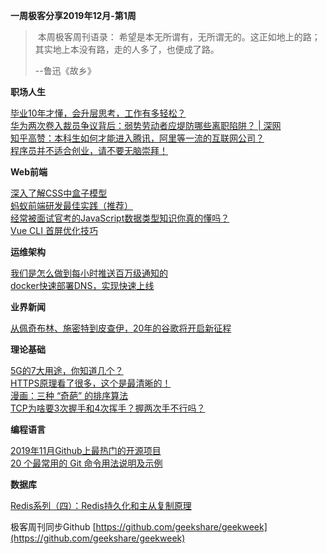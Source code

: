**一周极客分享2019年12月-第1周**

>  本周极客周刊语录： 希望是本无所谓有，无所谓无的。这正如地上的路；其实地上本没有路，走的人多了，也便成了路。
> 
> \--鲁迅《故乡》

**职场人生**

[毕业10年才懂，会升层思考，工作有多轻松？](https://www.geek-share.com/detail/2786608836.html "毕业10年才懂，会升层思考，工作有多轻松？")  
[华为两次卷入裁员争议背后：弱势劳动者应堤防哪些离职陷阱？ | 深网](https://www.geek-share.com/detail/2786248523.html "华为两次卷入裁员争议背后：弱势劳动者应堤防哪些离职陷阱？  |  深网")  
[知乎高赞：本科生如何才能进入腾讯，阿里等一流的互联网公司？](https://www.geek-share.com/detail/2786199080.html "知乎高赞：本科生如何才能进入腾讯，阿里等一流的互联网公司？")  
[程序员并不适合创业，请不要无脑崇拜！](https://www.geek-share.com/detail/2786195840.html "程序员并不适合创业，请不要无脑崇拜！")

**Web前端**

[深入了解CSS中盒子模型](https://www.geek-share.com/detail/2786555120.html "深入了解CSS中盒子模型")  
[蚂蚁前端研发最佳实践（推荐）](https://www.geek-share.com/detail/2786507602.html "蚂蚁前端研发最佳实践（推荐）")  
[经常被面试官考的JavaScript数据类型知识你真的懂吗？](https://www.geek-share.com/detail/2786424801.html "经常被面试官考的JavaScript数据类型知识你真的懂吗？")  
[Vue CLI 首屏优化技巧](https://www.geek-share.com/detail/2786115200.html "Vue CLI 首屏优化技巧")

**运维架构**

[我们是怎么做到每小时推送百万级通知的](https://www.geek-share.com/detail/2786505805.html "我们是怎么做到每小时推送百万级通知的")  
[docker快速部署DNS，实现快速上线](https://www.geek-share.com/detail/2786076920.html "docker快速部署DNS，实现快速上线")

**业界新闻**

[从佩奇布林、施密特到皮查伊，20年的谷歌将开启新征程](https://www.geek-share.com/detail/2786456018.html "从佩奇布林、施密特到皮查伊，20年的谷歌将开启新征程")

**理论基础**

[5G的7大用途，你知道几个？](https://www.geek-share.com/detail/2786449100.html "5G的7大用途，你知道几个？")  
[HTTPS原理看了很多，这个是最清晰的！](https://www.geek-share.com/detail/2786367501.html "HTTPS原理看了很多，这个是最清晰的！")  
[漫画：三种 “奇葩” 的排序算法](https://www.geek-share.com/detail/2786247680.html "漫画：三种 “奇葩” 的排序算法")  
[TCP为啥要3次握手和4次挥手？握两次手不行吗？](https://www.geek-share.com/detail/2786205504.html "TCP为啥要3次握手和4次挥手？握两次手不行吗？")

**编程语言**

[2019年11月Github上最热门的开源项目](https://www.geek-share.com/detail/2786421801.html "2019年11月Github上最热门的开源项目")  
[20 个最常用的 Git 命令用法说明及示例](https://www.geek-share.com/detail/2786075601.html "20 个最常用的 Git 命令用法说明及示例")

**数据库**

[Redis系列（四）：Redis持久化和主从复制原理](https://www.geek-share.com/detail/2786375900.html "Redis系列（四）：Redis持久化和主从复制原理")

极客周刊同步Github [https://github.com/geekshare/geekweek](https://github.com/geekshare/geekweek)

